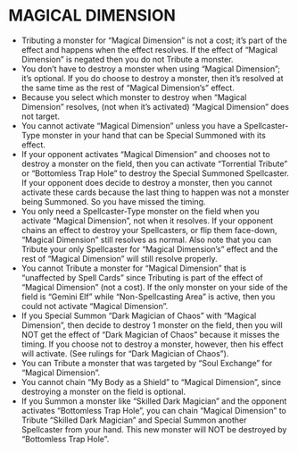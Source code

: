 
# MAGICAL DIMENSION

*   Tributing a monster for “Magical Dimension” is not a cost; it’s part of the effect and happens when the effect resolves. If the effect of “Magical Dimension” is negated then you do not Tribute a monster.
*   You don’t have to destroy a monster when using “Magical Dimension”; it’s optional. If you do choose to destroy a monster, then it’s resolved at the same time as the rest of “Magical Dimension’s” effect.
*   Because you select which monster to destroy when “Magical Dimension” resolves, (not when it’s activated) “Magical Dimension” does not target.
*   You cannot activate “Magical Dimension” unless you have a Spellcaster-Type monster in your hand that can be Special Summoned with its effect.
*   If your opponent activates “Magical Dimension” and chooses not to destroy a monster on the field, then you can activate “Torrential Tribute” or “Bottomless Trap Hole” to destroy the Special Summoned Spellcaster. If your opponent does decide to destroy a monster, then you cannot activate these cards because the last thing to happen was not a monster being Summoned. So you have missed the timing.
*   You only need a Spellcaster-Type monster on the field when you activate “Magical Dimension”, not when it resolves. If your opponent chains an effect to destroy your Spellcasters, or flip them face-down, “Magical Dimension” still resolves as normal. Also note that you can Tribute your only Spellcaster for “Magical Dimension’s” effect and the rest of “Magical Dimension” will still resolve properly.
*   You cannot Tribute a monster for “Magical Dimension” that is “unaffected by Spell Cards” since Tributing is part of the effect of “Magical Dimension” (not a cost). If the only monster on your side of the field is “Gemini Elf” while “Non-Spellcasting Area” is active, then you could not activate “Magical Dimension”.
*   If you Special Summon “Dark Magician of Chaos” with “Magical Dimension”, then decide to destroy 1 monster on the field, then you will NOT get the effect of “Dark Magician of Chaos” because it misses the timing. If you choose not to destroy a monster, however, then his effect will activate. (See rulings for “Dark Magician of Chaos”).
*   You can Tribute a monster that was targeted by “Soul Exchange” for “Magical Dimension”.
*   You cannot chain “My Body as a Shield” to “Magical Dimension”, since destroying a monster on the field is optional.
*   If you Summon a monster like “Skilled Dark Magician” and the opponent activates “Bottomless Trap Hole”, you can chain “Magical Dimension” to Tribute “Skilled Dark Magician” and Special Summon another Spellcaster from your hand. This new monster will NOT be destroyed by “Bottomless Trap Hole”.

  